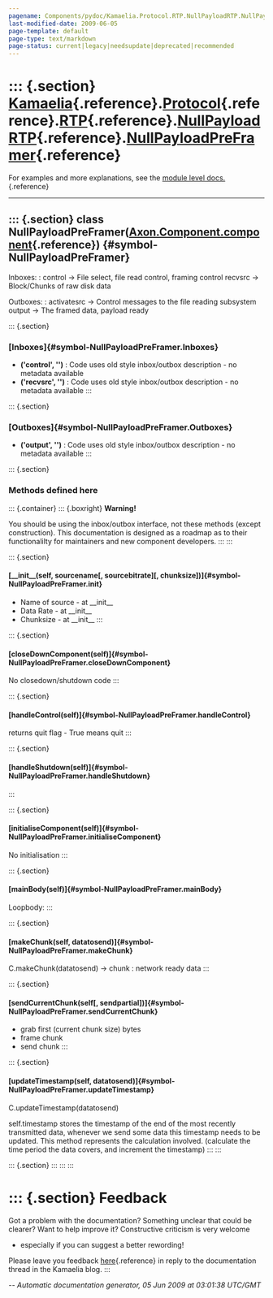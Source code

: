 ```yaml
---
pagename: Components/pydoc/Kamaelia.Protocol.RTP.NullPayloadRTP.NullPayloadPreFramer
last-modified-date: 2009-06-05
page-template: default
page-type: text/markdown
page-status: current|legacy|needsupdate|deprecated|recommended
---
```

::: {.section}
[Kamaelia](/Components/pydoc/Kamaelia.html){.reference}.[Protocol](/Components/pydoc/Kamaelia.Protocol.html){.reference}.[RTP](/Components/pydoc/Kamaelia.Protocol.RTP.html){.reference}.[NullPayloadRTP](/Components/pydoc/Kamaelia.Protocol.RTP.NullPayloadRTP.html){.reference}.[NullPayloadPreFramer](/Components/pydoc/Kamaelia.Protocol.RTP.NullPayloadRTP.NullPayloadPreFramer.html){.reference}
=======================================================================================================================================================================================================================================================================================================================================================================================================

For examples and more explanations, see the [module level
docs.](/Components/pydoc/Kamaelia.Protocol.RTP.NullPayloadRTP.html){.reference}

------------------------------------------------------------------------

::: {.section}
class NullPayloadPreFramer([Axon.Component.component](/Docs/Axon/Axon.Component.component.html){.reference}) {#symbol-NullPayloadPreFramer}
------------------------------------------------------------------------------------------------------------

Inboxes:
:   control -\> File select, file read control, framing control recvsrc
    -\> Block/Chunks of raw disk data

Outboxes:
:   activatesrc -\> Control messages to the file reading subsystem
    output -\> The framed data, payload ready

::: {.section}
### [Inboxes]{#symbol-NullPayloadPreFramer.Inboxes}

-   **(\'control\', \'\')** : Code uses old style inbox/outbox
    description - no metadata available
-   **(\'recvsrc\', \'\')** : Code uses old style inbox/outbox
    description - no metadata available
:::

::: {.section}
### [Outboxes]{#symbol-NullPayloadPreFramer.Outboxes}

-   **(\'output\', \'\')** : Code uses old style inbox/outbox
    description - no metadata available
:::

::: {.section}
### Methods defined here

::: {.container}
::: {.boxright}
**Warning!**

You should be using the inbox/outbox interface, not these methods
(except construction). This documentation is designed as a roadmap as to
their functionalilty for maintainers and new component developers.
:::
:::

::: {.section}
#### [\_\_init\_\_(self, sourcename\[, sourcebitrate\]\[, chunksize\])]{#symbol-NullPayloadPreFramer.__init__}

-   Name of source - at \_\_init\_\_
-   Data Rate - at \_\_init\_\_
-   Chunksize - at \_\_init\_\_
:::

::: {.section}
#### [closeDownComponent(self)]{#symbol-NullPayloadPreFramer.closeDownComponent}

No closedown/shutdown code
:::

::: {.section}
#### [handleControl(self)]{#symbol-NullPayloadPreFramer.handleControl}

returns quit flag - True means quit
:::

::: {.section}
#### [handleShutdown(self)]{#symbol-NullPayloadPreFramer.handleShutdown}
:::

::: {.section}
#### [initialiseComponent(self)]{#symbol-NullPayloadPreFramer.initialiseComponent}

No initialisation
:::

::: {.section}
#### [mainBody(self)]{#symbol-NullPayloadPreFramer.mainBody}

Loopbody:
:::

::: {.section}
#### [makeChunk(self, datatosend)]{#symbol-NullPayloadPreFramer.makeChunk}

C.makeChunk(datatosend) -\> chunk : network ready data
:::

::: {.section}
#### [sendCurrentChunk(self\[, sendpartial\])]{#symbol-NullPayloadPreFramer.sendCurrentChunk}

-   grab first (current chunk size) bytes
-   frame chunk
-   send chunk
:::

::: {.section}
#### [updateTimestamp(self, datatosend)]{#symbol-NullPayloadPreFramer.updateTimestamp}

C.updateTimestamp(datatosend)

self.timestamp stores the timestamp of the end of the most recently
transmitted data, whenever we send some data this timestamp needs to be
updated. This method represents the calculation involved. (calculate the
time period the data covers, and increment the timestamp)
:::
:::

::: {.section}
:::
:::
:::

::: {.section}
Feedback
========

Got a problem with the documentation? Something unclear that could be
clearer? Want to help improve it? Constructive criticism is very welcome
- especially if you can suggest a better rewording!

Please leave you feedback
[here](../../../cgi-bin/blog/blog.cgi?rm=viewpost&nodeid=1142023701){.reference}
in reply to the documentation thread in the Kamaelia blog.
:::

*\-- Automatic documentation generator, 05 Jun 2009 at 03:01:38 UTC/GMT*
